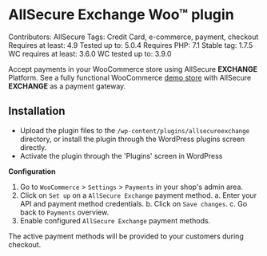 # AllSecure Exchange Woo™ plugin
Contributors: AllSecure
Tags: Credit Card, e-commerce, payment, checkout
Requires at least: 4.9
Tested up to: 5.0.4
Requires PHP: 7.1
Stable tag: 1.7.5
WC requires at least: 3.6.0
WC tested up to: 3.9.0

Accept payments in your WooCommerce store using AllSecure **EXCHANGE** Platform. See a fully functional WooCommerce <a href="http://demo.allsecpay.xyz/cart/exchange/woo" target="_new">demo store</a> with AllSecure **EXCHANGE** as a payment gateway.

## Installation
- Upload the plugin files to the `/wp-content/plugins/allsecureexchange` directory, or install the plugin through the WordPress plugins screen directly.
- Activate the plugin through the 'Plugins' screen in WordPress

**Configuration**

1. Go to `WooCommerce` > `Settings` > `Payments` in your shop's admin area.
2. Click on `Set up` on a `AllSecure Exchange` payment method.
    a. Enter your API and payment method credentials.
    b. Click on `Save changes`.
    c. Go back to `Payments` overview.
3. Enable configured `AllSecure Exchange` payment methods.

The active payment methods will be provided to your customers during checkout.
